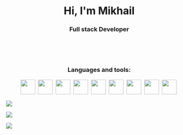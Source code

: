 <div id="header" align="center">
    <h1>Hi, I'm Mikhail</h1>
    <h3>Full stack Developer</h3>
</div>
<br><br><br>
<div id="tools" align="center">
    <h3>Languages and tools:</h3>
    <img src="https://cdn.jsdelivr.net/gh/devicons/devicon@latest/icons/html5/html5-original.svg" width="40" height="40"/>&nbsp;
    <img src="https://cdn.jsdelivr.net/gh/devicons/devicon@latest/icons/css3/css3-original.svg" width="40" height="40"/>&nbsp;
    <img src="https://cdn.jsdelivr.net/gh/devicons/devicon@latest/icons/javascript/javascript-original.svg" width="40" height="40"/>&nbsp;
    <img src="https://cdn.jsdelivr.net/gh/devicons/devicon@latest/icons/jquery/jquery-original.svg" width="40" height="40"/>&nbsp;
    <img src="https://cdn.jsdelivr.net/gh/devicons/devicon@latest/icons/php/php-original.svg" width="40" height="40"/>&nbsp;
    <img src="https://cdn.jsdelivr.net/gh/devicons/devicon@latest/icons/mysql/mysql-original.svg" width="40" height="40"/>&nbsp;
    <img src="https://cdn.jsdelivr.net/gh/devicons/devicon@latest/icons/python/python-original.svg" width="40" height="40"/>&nbsp;
    <img src="https://cdn.jsdelivr.net/gh/devicons/devicon@latest/icons/csharp/csharp-original.svg" width="40" height="40"/>&nbsp;
    <img src="https://cdn.jsdelivr.net/gh/devicons/devicon@latest/icons/react/react-original.svg" width="40" height="40"/>&nbsp;
          
</div>

![](http://github-profile-summary-cards.vercel.app/api/cards/profile-details?username=vn7n24fzkq&theme=default)

![](http://github-profile-summary-cards.vercel.app/api/cards/repos-per-language?username=vn7n24fzkq&theme=default)

![](http://github-profile-summary-cards.vercel.app/api/cards/most-commit-language?username=vn7n24fzkq&theme=default)
